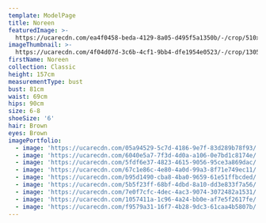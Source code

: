 ```yaml
---
template: ModelPage
title: Noreen
featuredImage: >-
  https://ucarecdn.com/ea4f0458-beda-4129-8a05-d495f5a1350b/-/crop/510x329/0,0/-/preview/
imageThumbnail: >-
  https://ucarecdn.com/4f04d07d-3c6b-4cf1-9bb4-dfe1954e0523/-/crop/1305x1859/316,0/-/preview/
firstName: Noreen
collection: Classic
height: 157cm
measurementType: bust
bust: 81cm
waist: 69cm
hips: 90cm
size: 6-8
shoeSize: '6'
hair: Brown
eyes: Brown
imagePortfolio:
  - image: 'https://ucarecdn.com/05a94529-5c7d-4186-9e7f-83d289b78f93/'
  - image: 'https://ucarecdn.com/6040e5a7-7f3d-4d0a-a106-0e7bd1c8174e/'
  - image: 'https://ucarecdn.com/5fdf6e37-4823-4615-9056-95ce3a869dac/'
  - image: 'https://ucarecdn.com/67c1e86c-4e80-4a0d-99a3-8f71e749ec11/'
  - image: 'https://ucarecdn.com/b95d1490-cba8-4ba0-9659-61e51ffbcded/'
  - image: 'https://ucarecdn.com/5b5f23ff-68bf-4dbd-8a10-dd3e833f7a56/'
  - image: 'https://ucarecdn.com/7e0f7cfc-4dec-4ac3-9074-3072482a1531/'
  - image: 'https://ucarecdn.com/1057411a-1c96-4a24-bb0e-af7e5f2617fe/'
  - image: 'https://ucarecdn.com/f9579a31-16f7-4b28-9dc3-61caa4b5807b/'
---
```



